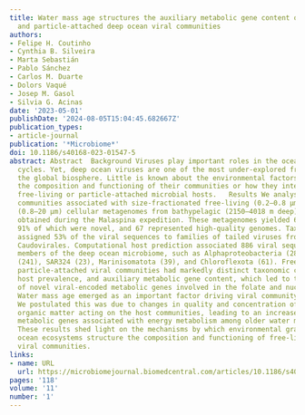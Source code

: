```yaml
---
title: Water mass age structures the auxiliary metabolic gene content of free-living
  and particle-attached deep ocean viral communities
authors:
- Felipe H. Coutinho
- Cynthia B. Silveira
- Marta Sebastián
- Pablo Sánchez
- Carlos M. Duarte
- Dolors Vaqué
- Josep M. Gasol
- Silvia G. Acinas
date: '2023-05-01'
publishDate: '2024-08-05T15:04:45.682667Z'
publication_types:
- article-journal
publication: '*Microbiome*'
doi: 10.1186/s40168-023-01547-5
abstract: Abstract  Background Viruses play important roles in the ocean’s biogeochemical
  cycles. Yet, deep ocean viruses are one of the most under-explored fractions of
  the global biosphere. Little is known about the environmental factors that control
  the composition and functioning of their communities or how they interact with their
  free-living or particle-attached microbial hosts.   Results We analysed 58 viral
  communities associated with size-fractionated free-living (0.2–0.8 μm) and particle-attached
  (0.8–20 μm) cellular metagenomes from bathypelagic (2150–4018 m deep) microbiomes
  obtained during the Malaspina expedition. These metagenomes yielded 6631 viral sequences,
  91% of which were novel, and 67 represented high-quality genomes. Taxonomic classification
  assigned 53% of the viral sequences to families of tailed viruses from the order
  Caudovirales. Computational host prediction associated 886 viral sequences to dominant
  members of the deep ocean microbiome, such as Alphaproteobacteria (284), Gammaproteobacteria
  (241), SAR324 (23), Marinisomatota (39), and Chloroflexota (61). Free-living and
  particle-attached viral communities had markedly distinct taxonomic composition,
  host prevalence, and auxiliary metabolic gene content, which led to the discovery
  of novel viral-encoded metabolic genes involved in the folate and nucleotide metabolisms.
  Water mass age emerged as an important factor driving viral community composition.
  We postulated this was due to changes in quality and concentration of dissolved
  organic matter acting on the host communities, leading to an increase of viral auxiliary
  metabolic genes associated with energy metabolism among older water masses.   Conclusions
  These results shed light on the mechanisms by which environmental gradients of deep
  ocean ecosystems structure the composition and functioning of free-living and particle-attached
  viral communities.
links:
- name: URL
  url: https://microbiomejournal.biomedcentral.com/articles/10.1186/s40168-023-01547-5
pages: '118'
volume: '11'
number: '1'
---
```

